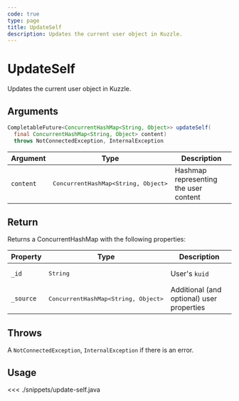 ```yaml
---
code: true
type: page
title: UpdateSelf
description: Updates the current user object in Kuzzle.
---
```


# UpdateSelf

Updates the current user object in Kuzzle.

## Arguments

```java
CompletableFuture<ConcurrentHashMap<String, Object>> updateSelf(
  final ConcurrentHashMap<String, Object> content)
  throws NotConnectedException, InternalException
```

| Argument  | Type               | Description                           |
|-----------|--------------------|---------------------------------------|
| `content` | <pre>ConcurrentHashMap<String, Object></pre> | Hashmap representing the user content |

## Return

Returns a ConcurrentHashMap with the following properties:

| Property  | Type               | Description                               |
|-----------|--------------------|-------------------------------------------|
| `_id`     | <pre>String</pre>  | User's `kuid`                             |
| `_source` | <pre>ConcurrentHashMap<String, Object></pre> | Additional (and optional) user properties |

## Throws

A `NotConnectedException`, `InternalException` if there is an error.

## Usage

<<< ./snippets/update-self.java
